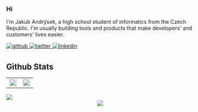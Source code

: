 ### Hi  
I'm Jakub Andrýsek, a high school student of informatics from the Czech Republic. I'm usually building tools and products that make developers' and customers' lives easier.  
  

<a href="https://github.com/JakubAndrysek" target="_blank">
<img src=https://img.shields.io/badge/github-%2324292e.svg?&style=for-the-badge&logo=github&logoColor=white alt=github style="margin-bottom: 5px;" />
</a>
<a href="https://twitter.com/KubaAndrysek" target="_blank">
<img src=https://img.shields.io/badge/twitter-%2300acee.svg?&style=for-the-badge&logo=twitter&logoColor=white alt=twitter style="margin-bottom: 5px;" />
</a>
<a href="https://linkedin.com/in/jakub-andrysek" target="_blank">
<img src=https://img.shields.io/badge/linkedin-%231E77B5.svg?&style=for-the-badge&logo=linkedin&logoColor=white alt=linkedin style="margin-bottom: 5px;" />
</a>  
  

<br/>  



## Github Stats  
<table><tr><td valign="top" width="50%">

<div align="center"><img src="https://github-readme-stats.vercel.app/api?username=JakubAndrysek&show_icons=true&count_private=true&hide_border=true" align="center" style="width: 100%" /></div>

</td><td valign="top" width="50%">

<div align="center"><img src="https://github-readme-stats.vercel.app/api/top-langs/?username=JakubAndrysek&hide_border=true&layout=compact" align="center" style="width: 100%" /></div>

</td></tr></table>  


<a href='https://profile.codersrank.io/user/jakubandrysek/'>
<img src='http://cr-skills-chart-widget.azurewebsites.net/api/api?username=jakubandrysek&padding=30&bg=%23484f58'>
</a>


<br/>  

<div align="center">
<img src="https://komarev.com/ghpvc/?username=JakubAndrysek&&style=flat-square" align="center" />
</div>  
